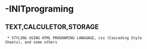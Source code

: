 # -INITprograming
## TEXT,CALCULETOR,STORAGE 
     * STYLING USING HTML PROGRAMING LANGUAGE, css (Cascading Style Sheets), and some others
        
        
  
